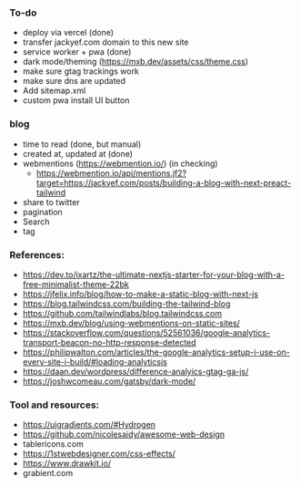 ### To-do
- deploy via vercel (done)
- transfer jackyef.com domain to this new site
- service worker + pwa (done)
- dark mode/theming (https://mxb.dev/assets/css/theme.css)
- make sure gtag trackings work
- make sure dns are updated
- Add sitemap.xml
- custom pwa install UI button

### blog
- time to read (done, but manual)
- created at, updated at (done)
- webmentions (https://webmention.io/) (in checking)
  - https://webmention.io/api/mentions.jf2?target=https://jackyef.com/posts/building-a-blog-with-next-preact-tailwind
- share to twitter
- pagination
- Search
- tag

### References:
- https://dev.to/ixartz/the-ultimate-nextjs-starter-for-your-blog-with-a-free-minimalist-theme-22bk
- https://jfelix.info/blog/how-to-make-a-static-blog-with-next-js
- https://blog.tailwindcss.com/building-the-tailwind-blog
- https://github.com/tailwindlabs/blog.tailwindcss.com
- https://mxb.dev/blog/using-webmentions-on-static-sites/
- https://stackoverflow.com/questions/52561036/google-analytics-transport-beacon-no-http-response-detected
- https://philipwalton.com/articles/the-google-analytics-setup-i-use-on-every-site-i-build/#loading-analyticsjs
- https://daan.dev/wordpress/difference-analyics-gtag-ga-js/
- https://joshwcomeau.com/gatsby/dark-mode/

### Tool and resources:
- https://uigradients.com/#Hydrogen
- https://github.com/nicolesaidy/awesome-web-design
- tablericons.com
- https://1stwebdesigner.com/css-effects/
- https://www.drawkit.io/
- grabient.com